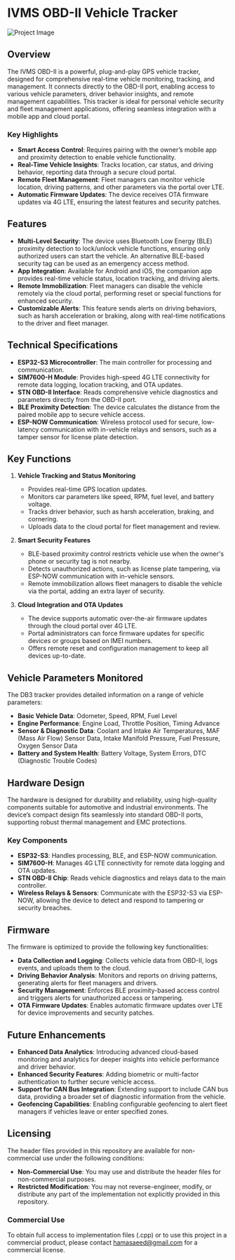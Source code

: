 # IVMS OBD-II Vehicle Tracker

![Project Image](https://drive.google.com/uc?export=view&id=15xmFmcu_6ijC77EyhqKIXPR4fQtI_uQ0) 

## Overview
The IVMS OBD-II is a powerful, plug-and-play GPS vehicle tracker, designed for comprehensive real-time vehicle monitoring, tracking, and management. It connects directly to the OBD-II port, enabling access to various vehicle parameters, driver behavior insights, and remote management capabilities. This tracker is ideal for personal vehicle security and fleet management applications, offering seamless integration with a mobile app and cloud portal.

### Key Highlights
- **Smart Access Control**: Requires pairing with the owner’s mobile app and proximity detection to enable vehicle functionality.
- **Real-Time Vehicle Insights**: Tracks location, car status, and driving behavior, reporting data through a secure cloud portal.
- **Remote Fleet Management**: Fleet managers can monitor vehicle location, driving patterns, and other parameters via the portal over LTE.
- **Automatic Firmware Updates**: The device receives OTA firmware updates via 4G LTE, ensuring the latest features and security patches.

## Features

- **Multi-Level Security**: The device uses Bluetooth Low Energy (BLE) proximity detection to lock/unlock vehicle functions, ensuring only authorized users can start the vehicle. An alternative BLE-based security tag can be used as an emergency access method.
- **App Integration**: Available for Android and iOS, the companion app provides real-time vehicle status, location tracking, and driving alerts.
- **Remote Immobilization**: Fleet managers can disable the vehicle remotely via the cloud portal, performing reset or special functions for enhanced security.
- **Customizable Alerts**: This feature sends alerts on driving behaviors, such as harsh acceleration or braking, along with real-time notifications to the driver and fleet manager.

## Technical Specifications

- **ESP32-S3 Microcontroller**: The main controller for processing and communication.
- **SIM7600-H Module**: Provides high-speed 4G LTE connectivity for remote data logging, location tracking, and OTA updates.
- **STN OBD-II Interface**: Reads comprehensive vehicle diagnostics and parameters directly from the OBD-II port.
- **BLE Proximity Detection**: The device calculates the distance from the paired mobile app to secure vehicle access.
- **ESP-NOW Communication**: Wireless protocol used for secure, low-latency communication with in-vehicle relays and sensors, such as a tamper sensor for license plate detection.

## Key Functions

1. **Vehicle Tracking and Status Monitoring**
   - Provides real-time GPS location updates.
   - Monitors car parameters like speed, RPM, fuel level, and battery voltage.
   - Tracks driver behavior, such as harsh acceleration, braking, and cornering.
   - Uploads data to the cloud portal for fleet management and review.

2. **Smart Security Features**
   - BLE-based proximity control restricts vehicle use when the owner's phone or security tag is not nearby.
   - Detects unauthorized actions, such as license plate tampering, via ESP-NOW communication with in-vehicle sensors.
   - Remote immobilization allows fleet managers to disable the vehicle via the portal, adding an extra layer of security.

3. **Cloud Integration and OTA Updates**
   - The device supports automatic over-the-air firmware updates through the cloud portal over 4G LTE.
   - Portal administrators can force firmware updates for specific devices or groups based on IMEI numbers.
   - Offers remote reset and configuration management to keep all devices up-to-date.

## Vehicle Parameters Monitored
The DB3 tracker provides detailed information on a range of vehicle parameters:

- **Basic Vehicle Data**: Odometer, Speed, RPM, Fuel Level
- **Engine Performance**: Engine Load, Throttle Position, Timing Advance
- **Sensor & Diagnostic Data**: Coolant and Intake Air Temperatures, MAF (Mass Air Flow) Sensor Data, Intake Manifold Pressure, Fuel Pressure, Oxygen Sensor Data
- **Battery and System Health**: Battery Voltage, System Errors, DTC (Diagnostic Trouble Codes)

## Hardware Design
The hardware is designed for durability and reliability, using high-quality components suitable for automotive and industrial environments. The device’s compact design fits seamlessly into standard OBD-II ports, supporting robust thermal management and EMC protections.

### Key Components
- **ESP32-S3**: Handles processing, BLE, and ESP-NOW communication.
- **SIM7600-H**: Manages 4G LTE connectivity for remote data logging and OTA updates.
- **STN OBD-II Chip**: Reads vehicle diagnostics and relays data to the main controller.
- **Wireless Relays & Sensors**: Communicate with the ESP32-S3 via ESP-NOW, allowing the device to detect and respond to tampering or security breaches.

## Firmware
The firmware is optimized to provide the following key functionalities:

- **Data Collection and Logging**: Collects vehicle data from OBD-II, logs events, and uploads them to the cloud.
- **Driving Behavior Analysis**: Monitors and reports on driving patterns, generating alerts for fleet managers and drivers.
- **Security Management**: Enforces BLE proximity-based access control and triggers alerts for unauthorized access or tampering.
- **OTA Firmware Updates**: Enables automatic firmware updates over LTE for device improvements and security patches.

## Future Enhancements
- **Enhanced Data Analytics**: Introducing advanced cloud-based monitoring and analytics for deeper insights into vehicle performance and driver behavior.
- **Enhanced Security Features**: Adding biometric or multi-factor authentication to further secure vehicle access.
- **Support for CAN Bus Integration**: Extending support to include CAN bus data, providing a broader set of diagnostic information from the vehicle.
- **Geofencing Capabilities**: Enabling configurable geofencing to alert fleet managers if vehicles leave or enter specified zones.


## Licensing
The header files provided in this repository are available for non-commercial use under the following conditions:

- **Non-Commercial Use**: You may use and distribute the header files for non-commercial purposes.
- **Restricted Modification**: You may not reverse-engineer, modify, or distribute any part of the implementation not explicitly provided in this repository.

### Commercial Use
To obtain full access to implementation files (.cpp) or to use this project in a commercial product, please contact [hamasaeed@gmail.com](mailto:hamasaeed@gmail.com) for a commercial license.
